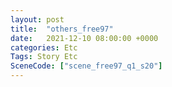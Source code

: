 ```yaml
---
layout: post
title:  "others_free97"
date:   2021-12-10 08:00:00 +0000
categories: Etc
Tags: Story Etc
SceneCode: ["scene_free97_q1_s20"]
---
```

